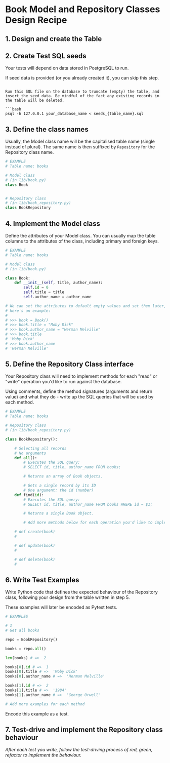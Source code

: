 # Book Model and Repository Classes Design Recipe

## 1. Design and create the Table


## 2. Create Test SQL seeds

Your tests will depend on data stored in PostgreSQL to run.

If seed data is provided (or you already created it), you can skip this step.

```

Run this SQL file on the database to truncate (empty) the table, and insert the seed data. Be mindful of the fact any existing records in the table will be deleted.

```bash
psql -h 127.0.0.1 your_database_name < seeds_{table_name}.sql
```

## 3. Define the class names

Usually, the Model class name will be the capitalised table name (single instead of plural). The same name is then suffixed by `Repository` for the Repository class name.

```python
# EXAMPLE
# Table name: books

# Model class
# (in lib/book.py)
class Book


# Repository class
# (in lib/book_repository.py)
class BookRepository

```

## 4. Implement the Model class

Define the attributes of your Model class. You can usually map the table columns to the attributes of the class, including primary and foreign keys.

```python
# EXAMPLE
# Table name: books

# Model class
# (in lib/book.py)

class Book:
    def __init__(self, title, author_name):
        self.id = 0
        self.title = title
        self.author_name = author_name

# We can set the attributes to default empty values and set them later,
# here's an example:
#
# >>> book = Book()
# >>> book.title = "Moby Dick"
# >>> book.author_name = "Herman Melville"
# >>> book.title
# 'Moby Dick'
# >>> book.author_name
# 'Herman Melville'

```

## 5. Define the Repository Class interface

Your Repository class will need to implement methods for each "read" or "write" operation you'd like to run against the database.

Using comments, define the method signatures (arguments and return value) and what they do - write up the SQL queries that will be used by each method.

```python
# EXAMPLE
# Table name: books

# Repository class
# (in lib/book_repository.py)

class BookRepository():

    # Selecting all records
    # No arguments
    def all():
        # Executes the SQL query:
        # SELECT id, title, author_name FROM books;

        # Returns an array of Book objects.

        # Gets a single record by its ID
        # One argument: the id (number)
    def find(id):
        # Executes the SQL query:
        # SELECT id, title, author_name FROM books WHERE id = $1;

        # Returns a single Book object.

        # Add more methods below for each operation you'd like to implement.

    # def create(book)
    # 

    # def update(book)
    # 

    # def delete(book)
    # 

```

## 6. Write Test Examples

Write Python code that defines the expected behaviour of the Repository class, following your design from the table written in step 5.

These examples will later be encoded as Pytest tests.

```python
# EXAMPLES

# 1
# Get all books

repo = BookRepository()

books = repo.all()

len(books) # =>  2

books[0].id # =>  1
books[0].title # =>  'Moby Dick'
books[0].author_name # =>  'Herman Melville'

books[1].id # =>  2
books[1].title # =>  '1984'
books[1].author_name # =>  'George Orwell'

# Add more examples for each method
```

Encode this example as a test.


## 7. Test-drive and implement the Repository class behaviour

_After each test you write, follow the test-driving process of red, green, refactor to implement the behaviour._